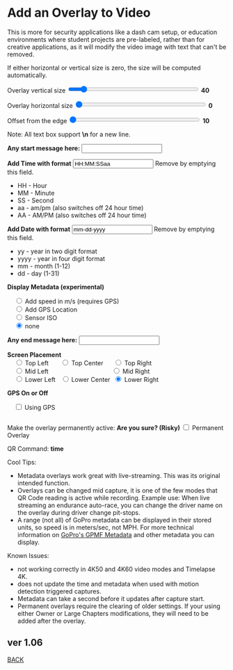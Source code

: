 <script src="../../jquery.min.js"></script>
<script src="../../qrcodeborder.js"></script>
<style>
        #qrcode{
            width: 100%;
        }
        div{
            width: 100%;
            display: inline-block;
        }
</style>

# Add an Overlay to Video

This is more for security applications like a dash cam setup, or education environments where student projects are pre-labeled, rather than for creative applications, as it will modify the video image with text that can't be removed.

If either horizontal or vertical size is zero, the size will be computed automatically.
 
Overlay vertical size <input type="range" style="width: 300px;" id="vsize" name="vsize" min="0" max="200" value="20"><label for="vsize"></label> <b id="vstext">40</b>

Overlay horizontal size <input type="range" style="width: 300px;" id="hsize" name="hsize" min="0" max="200" value="0"><label for="hsize"></label> <b id="hstext">0</b>

Offset from the edge <input type="range" style="width: 300px;" id="offset" name="offset" min="10" max="150" value="10"><label for="offset"></label> <b id="offtext">10</b>

Note: All text box support **\n** for a new line.

**Any start message here:** <input type="text" id="startmsg" value=""><br>

**Add Time with format**  <input type="text" id="addtime" value="HH:MM:SSaa "> Remove by emptying this field.

 * HH - Hour
 * MM - Minute
 * SS - Second
 * aa - am/pm (also switches off 24 hour time)
 * AA - AM/PM (also switches off 24 hour time)

**Add Date with format**  <input type="text" id="adddate" value="mm-dd-yyyy "> Remove by emptying this field.

 * yy - year in two digit format
 * yyyy - year in four digit format
 * mm - month (1-12)
 * dd - day (1-31)
 
**Display Metadata (experimental)** 

  &nbsp;&nbsp;&nbsp;&nbsp;<input type="radio" id="am1" name="addmeta" value="'GPS53%1.2f'm/s"> <label for="am1">Add speed in m/s (requires GPS)</label><br>
  &nbsp;&nbsp;&nbsp;&nbsp;<input type="radio" id="am2" name="addmeta" value="'GPS50%1.6f', 'GPS51%1.6f'"> <label for="am2">Add GPS Location</label><br>
  &nbsp;&nbsp;&nbsp;&nbsp;<input type="radio" id="am3" name="addmeta" value="ISO:'ISOE%d'"> <label for="am3">Sensor ISO</label><br>
  &nbsp;&nbsp;&nbsp;&nbsp;<input type="radio" id="am4" name="addmeta" value="" checked> <label for="am4">none</label><br>
 
**Any end message here:**  <input type="text" id="endmsg" value=""><br>

**Screen Placement** <br>
  &nbsp;&nbsp;&nbsp;&nbsp;<input type="radio" id="sp1" name="placement" value="TL"> <label for="sp1">Top Left    </label>&nbsp;&nbsp;&nbsp;&nbsp;&nbsp;
  <input type="radio" id="sp2" name="placement" value="TC"> <label for="sp2">Top Center  </label>&nbsp;&nbsp;&nbsp;&nbsp;
  <input type="radio" id="sp3" name="placement" value="TR"> <label for="sp3">Top Right   </label><br>
  &nbsp;&nbsp;&nbsp;&nbsp;<input type="radio" id="sp4" name="placement" value="ML"> <label for="sp4">Mid Left    </label>&nbsp;
  &nbsp;&nbsp;&nbsp;&nbsp;&nbsp;&nbsp;&nbsp;&nbsp;&nbsp;&nbsp;&nbsp;&nbsp;&nbsp;&nbsp;&nbsp;&nbsp;&nbsp;&nbsp;&nbsp;&nbsp;&nbsp;&nbsp;&nbsp;&nbsp;&nbsp;&nbsp;&nbsp;&nbsp;&nbsp;&nbsp;&nbsp;&nbsp;&nbsp;
  <input type="radio" id="sp5" name="placement" value="MR"> <label for="sp5">Mid Right   </label><br>
  &nbsp;&nbsp;&nbsp;&nbsp;<input type="radio" id="sp6" name="placement" value="BL"> <label for="sp6">Lower Left  </label>&nbsp;
  <input type="radio" id="b7" name="placement" value="BC"> <label for="sp7">Lower Center</label>&nbsp;
  <input type="radio" id="sp8" name="placement" value="BR" checked> <label for="sp8">Lower Right </label>&nbsp;<br>
  
  
**GPS On or Off** <br>
 
  &nbsp;&nbsp;&nbsp;&nbsp;<input type="checkbox" id="gps" name="gps"> <label for="gps">Using GPS</label><br>

<center>
<div id="qrcode"></div>
<br>
</center>


Make the overlay permanently active: **Are you sure? (Risky)**  <input type="checkbox" id="permanent" name="permanent"> <label for="permanent">Permanent Overlay</label><br>

QR Command: <b id="qrtext">time</b><br>

Cool Tips:
- Metadata overlays work great with live-streaming.  This was its original intended function. 
- Overlays can be changed mid capture, it is one of the few modes that QR Code reading is active while recording. Example use: When live streaming an endurance auto-race, you can change the driver name on the overlay during driver change pit-stops. 
- A range (not all) of GoPro metadata can be displayed in their stored units, so speed is in meters/sec, not MPH. For more technical information on [GoPro's GPMF Metadata](https://gopro.github.io/gpmf-parser/) and other metadata you can display.

Known Issues:
- not working correctly in 4K50 and 4K60 video modes and Timelapse 4K.
- does not update the time and metadata when used with motion detection triggered captures.
- Metadata can take a second before it updates after capture start.
- Permanent overlays require the clearing of older settings. If your using either Owner or Large Chapters modifications, they will need to be added after the overlay.     
		
## ver 1.06
[BACK](..)

<script>
var once = true;
var qrcode;
var cmd = "";

function dcmd(cmd, id) {
    var x;
    var i;
	if(document.getElementById(id) !== null)
	{
		x = document.getElementById(id).checked;
		if( x === true)
			cmd = cmd + document.getElementById(id).value;
	}
	else
	{
		for (i = 1; i < 15; i++) { 
			var newid = id+i;
			if(document.getElementById(newid) !== null)
			{
				x = document.getElementById(newid).checked;
				if( x === true)
					cmd = cmd + document.getElementById(newid).value;
			}
		}
	}
	return cmd;
}

function makeQR() 
{	
  if(once === true)
  {
    qrcode = new QRCode(document.getElementById("qrcode"), 
    {
      text : "!oMBURN=\"\"",
      width : 360,
      height : 360,
      correctLevel : QRCode.CorrectLevel.M
    });
    once = false;
  }
}

function timeLoop()
{
  if(document.getElementById("startmsg") !== null)
  {
    var mtype = "o";
	var openb = "\[";
	var closeb = "\]";
	var pos = dcmd("","sp");
	
   

	cmd = "";
	
	 if(document.getElementById("permanent").checked === true)
	 {
		cmd = "!RESET";
		mtype = "!";
     }

	
    if(document.getElementById("gps").checked === true)
    {
		if(document.getElementById("permanent").checked === true)
		{
			cmd = cmd + "g1!MLFIN=\"0\"";
		}
		else
		{
			cmd = cmd + "g1oMLFIN=0";
		}		
	}
	else
	{
		cmd = cmd + "g0";
	}
	
    cmd = cmd + mtype + "MBRNO=" + document.getElementById("offset").value + mtype + "MBURN=\"(" + document.getElementById("hsize").value + "," + document.getElementById("vsize").value + ")" + document.getElementById("startmsg").value + openb + pos + document.getElementById("addtime").value + document.getElementById("adddate").value;
	cmd = dcmd(cmd, "am");
	cmd = cmd + closeb + document.getElementById("endmsg").value + "\"";
  }
  else
  {
    cmd = "oMBURN=\"\"";
  }

  if(document.getElementById("hsize") !== null)
  {
	var h = document.getElementById("hsize").value;
	var v = document.getElementById("vsize").value;
	var o = document.getElementById("offset").value;
 
	document.getElementById("hstext").innerHTML = h;
	document.getElementById("vstext").innerHTML = v;
	document.getElementById("offtext").innerHTML = o;
  }
  
  qrcode.clear(); 
  qrcode.makeCode(cmd);
  document.getElementById("qrtext").innerHTML = cmd;
  var t = setTimeout(timeLoop, 50);
}

function myReloadFunction() {
  location.reload();
}

makeQR();
timeLoop();
</script>

